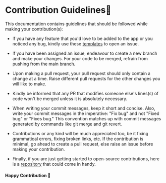 # Contribution Guidelines📃

This documentation contains guidelines that should be followed while making your contribution(s):

- If you have any feature that you'd love to be added to the app or you noticed any bug, kindly use these [templates](.github/ISSUE_TEMPLATE) to open an issue.

- If you have been assigned an issue, endeavour to create a new branch and make your changes. For your code to be merged, refrain from pushing from the main branch.

- Upon making a pull request, your pull request should only contain a change at a time. Raise different pull requests for the other changes you will like to make.

- Kindly be informed that any PR that modifies someone else's lines(s) of code won't be merged unless it is absolutely necessary.

- When writing your commit messages, keep it short and concise. Also, write your commit messages in the imperative: "Fix bug" and not "Fixed bug" or "Fixes bug." This convention matches up with commit messages generated by commands like git merge and git revert.

- Contributions or any kind will be much appreciated too, be it fixing grammatical errors, fixing broken links, etc. If the contribution is  minimal, go ahead to create a pull request, else raise an issue before making your contribution.

- Finally, if you are just getting started to open-source contributions, here is a [repository](https://github.com/Mannuel25/Nutshell-GitHub) that could come in handy.

#### Happy Contribution 🚀
